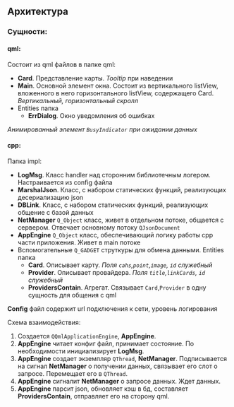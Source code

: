 ## Архитектура

### Сущности:

#### qml:

Состоит из qml файлов в папке qml:

* **Card**. Представление карты. *Tooltip* при наведении
* **Main**. Основной элемент окна. Состоит из вертикального listView, вложенного в него горизонтального listView,
  содержащего Card. *Вертикальный, горизонтальный скролл*
* Entities папка
    * **ErrDialog**. Окно уведомления об ошибках

*Анимированный элемент `BusyIndicator` при ожидании данных*

#### cpp:

Папка impl:

* **LogMsg**. Класс handler над сторонним библиотечным логером. Настраивается из config файла
* **MarshalJson**. Класс, с набором статических функций, реализующих десериализацию json
* **DBLink**. Класс, с набором статических функций, реализующих общение с базой данных
* **NetManager** `Q_Object` класс, живет в отдельном потоке, общается с сервером. Отвечает основному
  потоку `QJsonDocument`
* **AppEngine** `Q_Object` класс, обеспечивающий логику работы cpp части приложения. Живет в main потоке
* Вспомогательные `Q_GADGET` струткуры для обмена данными. Entities папка
    * **Card**. Описывает карту. *Поля `cahs`,`point`,`image`, `id` служебный*
    * **Provider**. Описывает провайдера. *Поля `title`,`linkCards`, `id` служебный*
    * **ProvidersContain**. Агрегат. Связывает `Card`,`Provider` в одну сущность для общения с qml
      
**Config** файл содержит url подключения к сети, уровень логирования

Схема взаимодействия:

1. Создается `QQmlApplicationEngine`, **AppEngine**.
1. **AppEngine** читает конфиг файл, принимает состояние. По необходимости инициализирует **LogMsg**. 
1. **AppEngine** создает экземпляр `QThread`, **NetManager**. Подписывается на сигнал **NetManager** о получении данных,
   связывает его слот о запросе. Перемещает его в `QThread`.
1. **AppEngine** сигналит **NetManager** о запросе данных. Ждет данных.
1. **AppEngine** парсит json, обновляет кэш в бд, составляет **ProvidersContain**, отправляет его на сторону qml.